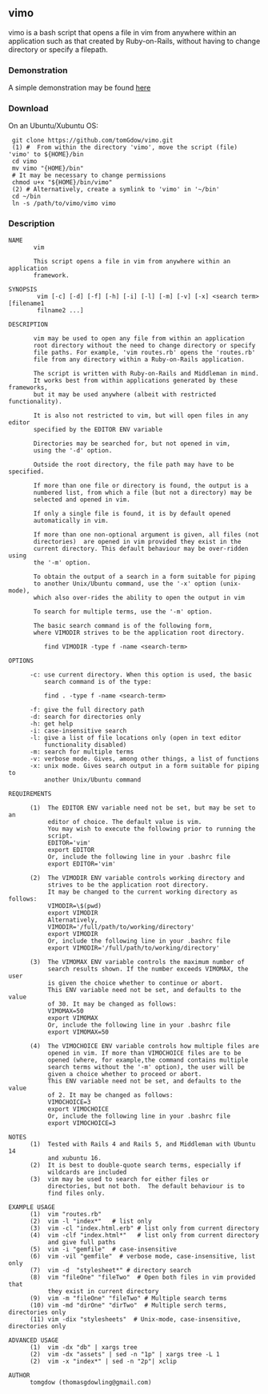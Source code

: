 ## vimo

   vimo is a bash script that opens a file in vim from anywhere within an
application such as that created by Ruby-on-Rails, without having to 
change directory or specify a filepath.
### Demonstration
  
A simple demonstration may be found [here](https://asciinema.org/a/as606114p3ph827jeoue7h432)

### Download 
On an Ubuntu/Xubuntu OS:

     git clone https://github.com/tomGdow/vimo.git
     (1) #  From within the directory 'vimo', move the script (file) 'vimo' to ${HOME}/bin
     cd vimo
     mv vimo "{HOME}/bin"
     # It may be necessary to change permissions
     chmod u+x "${HOME}/bin/vimo"
     (2) # Alternatively, create a symlink to 'vimo' in '~/bin'
     cd ~/bin
     ln -s /path/to/vimo/vimo vimo

### Description    

    NAME
           vim
    
           This script opens a file in vim from anywhere within an application
           framework.  
    
    SYNOPSIS
            vim [-c] [-d] [-f] [-h] [-i] [-l] [-m] [-v] [-x] <search term> [filename1 
            filname2 ...]
    
    DESCRIPTION
    
           vim may be used to open any file from within an application 
           root directory without the need to change directory or specify 
           file paths. For example, 'vim routes.rb' opens the 'routes.rb' 
           file from any directory within a Ruby-on-Rails application.  
    
           The script is written with Ruby-on-Rails and Middleman in mind. 
           It works best from within applications generated by these frameworks,
           but it may be used anywhere (albeit with restricted functionality).
    
           It is also not restricted to vim, but will open files in any editor
           specified by the EDITOR ENV variable
    
           Directories may be searched for, but not opened in vim, 
           using the '-d' option.
    
           Outside the root directory, the file path may have to be specified.
    
           If more than one file or directory is found, the output is a 
           numbered list, from which a file (but not a directory) may be 
           selected and opened in vim. 
    
           If only a single file is found, it is by default opened 
           automatically in vim.
    
           If more than one non-optional argument is given, all files (not
           directories)  are opened in vim provided they exist in the
           current directory. This default behaviour may be over-ridden using
           the '-m' option. 
           
           To obtain the output of a search in a form suitable for piping
           to another Unix/Ubuntu command, use the '-x' option (unix-mode),
           which also over-rides the ability to open the output in vim
           
           To search for multiple terms, use the '-m' option. 
    
           The basic search command is of the following form, 
           where VIMODIR strives to be the application root directory.
    
              find VIMODIR -type f -name <search-term> 
    
    OPTIONS 
    
          -c: use current directory. When this option is used, the basic 
              search command is of the type:
             
              find . -type f -name <search-term>
           
          -f: give the full directory path
          -d: search for directories only
          -h: get help
          -i: case-insensitive search
          -l: give a list of file locations only (open in text editor 
              functionality disabled) 
          -m: search for multiple terms 
          -v: verbose mode. Gives, among other things, a list of functions
          -x: unix mode. Gives search output in a form suitable for piping to
              another Unix/Ubuntu command 
    
    REQUIREMENTS
          
          (1)  The EDITOR ENV variable need not be set, but may be set to an
               editor of choice. The default value is vim.
               You may wish to execute the following prior to running the
               script. 
               EDITOR='vim'
               export EDITOR
               Or, include the following line in your .bashrc file
               export EDITOR='vim'
    
          (2)  The VIMODIR ENV variable controls working directory and
               strives to be the application root directory.
               It may be changed to the current working directory as follows:
               VIMODIR=\$(pwd) 
               export VIMODIR
               Alternatively,
               VIMODIR='/full/path/to/working/directory' 
               export VIMODIR
               Or, include the following line in your .bashrc file
               export VIMODIR='/full/path/to/working/directory'
         
          (3)  The VIMOMAX ENV variable controls the maximum number of 
               search results shown. If the number exceeds VIMOMAX, the user
               is given the choice whether to continue or abort.
               This ENV variable need not be set, and defaults to the value
               of 30. It may be changed as follows:
               VIMOMAX=50
               export VIMOMAX
               Or, include the following line in your .bashrc file
               export VIMOMAX=50
    
          (4)  The VIMOCHOICE ENV variable controls how multiple files are 
               opened in vim. If more than VIMOCHOICE files are to be 
               opened (where, for example,the command contains multiple 
               search terms without the '-m' option), the user will be 
               given a choice whether to proceed or abort.
               This ENV variable need not be set, and defaults to the value
               of 2. It may be changed as follows:
               VIMOCHOICE=3
               export VIMOCHOICE
               Or, include the following line in your .bashrc file
               export VIMOCHOICE=3
    
    NOTES
          (1)  Tested with Rails 4 and Rails 5, and Middleman with Ubuntu 14
               and xubuntu 16.  
          (2)  It is best to double-quote search terms, especially if 
               wildcards are included 
          (3)  vim may be used to search for either files or 
               directories, but not both.  The default behaviour is to 
               find files only.
    
    EXAMPLE USAGE
          (1)  vim "routes.rb"  
          (2)  vim -l "index*"   # list only 
          (3)  vim -cl "index.html.erb" # list only from current directory
          (4)  vim -clf "index.html*"   # list only from current directory
               and give full paths
          (5)  vim -i "gemfile"  # case-insensitive
          (6)  vim -vil "gemfile"  # verbose mode, case-insensitive, list only
          (7)  vim -d  "stylesheet*" # directory search
          (8)  vim "fileOne" "fileTwo"  # Open both files in vim provided that
               they exist in current directory
          (9)  vim -m "fileOne" "fileTwo" # Multiple search terms
          (10) vim -md "dirOne" "dirTwo"  # Multiple serch terms, directories only
          (11) vim -dix "stylesheets"  # Unix-mode, case-insensitive, directories only
    
    ADVANCED USAGE
          (1)  vim -dx "db" | xargs tree
          (2)  vim -dx "assets" | sed -n "1p" | xargs tree -L 1
          (2)  vim -x "index*" | sed -n "2p"| xclip
    
    AUTHOR
          tomgdow (thomasgdowling@gmail.com)
          
